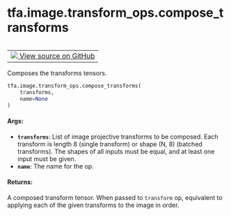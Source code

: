 <div itemscope itemtype="http://developers.google.com/ReferenceObject">
<meta itemprop="name" content="tfa.image.transform_ops.compose_transforms" />
<meta itemprop="path" content="Stable" />
</div>

# tfa.image.transform_ops.compose_transforms

<!-- Insert buttons and diff -->

<table class="tfo-notebook-buttons tfo-api" align="left">

<td>
  <a target="_blank" href="https://github.com/tensorflow/addons/tree/r0.7/tensorflow_addons/image/transform_ops.py#L109-L130">
    <img src="https://www.tensorflow.org/images/GitHub-Mark-32px.png" />
    View source on GitHub
  </a>
</td></table>



<!-- Equality marker -->
Composes the transforms tensors.

``` python
tfa.image.transform_ops.compose_transforms(
    transforms,
    name=None
)
```



<!-- Placeholder for "Used in" -->


#### Args:


* <b>`transforms`</b>: List of image projective transforms to be composed. Each
  transform is length 8 (single transform) or shape (N, 8) (batched
  transforms). The shapes of all inputs must be equal, and at least one
  input must be given.
* <b>`name`</b>: The name for the op.


#### Returns:

A composed transform tensor. When passed to `transform` op,
    equivalent to applying each of the given transforms to the image in
    order.


